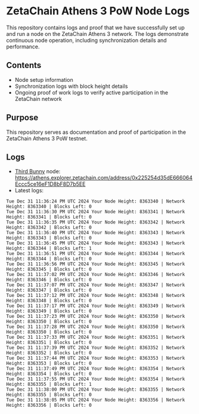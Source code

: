 # ZetaChain Athens 3 PoW Node Logs
This repository contains logs and proof that we have successfully set up and run a node on the ZetaChain Athens 3 network. The logs demonstrate continuous node operation, including synchronization details and performance.

## Contents
- Node setup information
- Synchronization logs with block height details
- Ongoing proof of work logs to verify active participation in the ZetaChain network

## Purpose
This repository serves as documentation and proof of participation in the ZetaChain Athens 3 PoW testnet.

## Logs

- [Third Bunny](https://thirdbunny.xyz/) node: https://athens.explorer.zetachain.com/address/0x225254d35dE666064Eccc5ce16eF1D8bF8D7b5EE
- Latest logs:
```
Tue Dec 31 11:36:24 PM UTC 2024 Your Node Height: 8363340 | Network Height: 8363340 | Blocks Left: 0
Tue Dec 31 11:36:30 PM UTC 2024 Your Node Height: 8363341 | Network Height: 8363341 | Blocks Left: 0
Tue Dec 31 11:36:35 PM UTC 2024 Your Node Height: 8363342 | Network Height: 8363342 | Blocks Left: 0
Tue Dec 31 11:36:40 PM UTC 2024 Your Node Height: 8363343 | Network Height: 8363343 | Blocks Left: 0
Tue Dec 31 11:36:45 PM UTC 2024 Your Node Height: 8363343 | Network Height: 8363344 | Blocks Left: 1
Tue Dec 31 11:36:51 PM UTC 2024 Your Node Height: 8363344 | Network Height: 8363344 | Blocks Left: 0
Tue Dec 31 11:36:56 PM UTC 2024 Your Node Height: 8363345 | Network Height: 8363345 | Blocks Left: 0
Tue Dec 31 11:37:02 PM UTC 2024 Your Node Height: 8363346 | Network Height: 8363346 | Blocks Left: 0
Tue Dec 31 11:37:07 PM UTC 2024 Your Node Height: 8363347 | Network Height: 8363347 | Blocks Left: 0
Tue Dec 31 11:37:12 PM UTC 2024 Your Node Height: 8363348 | Network Height: 8363348 | Blocks Left: 0
Tue Dec 31 11:37:17 PM UTC 2024 Your Node Height: 8363349 | Network Height: 8363349 | Blocks Left: 0
Tue Dec 31 11:37:23 PM UTC 2024 Your Node Height: 8363350 | Network Height: 8363350 | Blocks Left: 0
Tue Dec 31 11:37:28 PM UTC 2024 Your Node Height: 8363350 | Network Height: 8363350 | Blocks Left: 0
Tue Dec 31 11:37:33 PM UTC 2024 Your Node Height: 8363351 | Network Height: 8363351 | Blocks Left: 0
Tue Dec 31 11:37:39 PM UTC 2024 Your Node Height: 8363352 | Network Height: 8363352 | Blocks Left: 0
Tue Dec 31 11:37:44 PM UTC 2024 Your Node Height: 8363353 | Network Height: 8363353 | Blocks Left: 0
Tue Dec 31 11:37:49 PM UTC 2024 Your Node Height: 8363354 | Network Height: 8363354 | Blocks Left: 0
Tue Dec 31 11:37:55 PM UTC 2024 Your Node Height: 8363354 | Network Height: 8363355 | Blocks Left: 1
Tue Dec 31 11:38:00 PM UTC 2024 Your Node Height: 8363355 | Network Height: 8363355 | Blocks Left: 0
Tue Dec 31 11:38:05 PM UTC 2024 Your Node Height: 8363356 | Network Height: 8363356 | Blocks Left: 0
```

